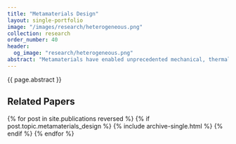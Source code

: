 ```yaml
---
title: "Metamaterials Design"
layout: single-portfolio
image: "/images/research/heterogeneous.png"
collection: research
order_number: 40
header: 
  og_image: "research/heterogeneous.png"
abstract: "Metamaterials have enabled unprecedented mechanical, thermal, optical, acoustic, and other physical properties. One can carefully engineer the geometry of metamaterials to achieve target properties and eventually reach certain global performance, but this is not easy work, especially when we face a large-scale heterogeneous problem where we want to optimize metamaterials at different locations of a large domain. Despite this challenge, metamaterials, as simple modularized geometries, are relatively easy to be processed by machine learning models and data are usually abundant. In this research, I combine machine learning and topology optimization to simplify and accelerate the design of such large-scale heterogeneous systems."
---
```


{{ page.abstract }}

## Related Papers

{% for post in site.publications reversed %}
  {% if post.topic.metamaterials_design %}
    {% include archive-single.html %}
  {% endif %}
{% endfor %}


